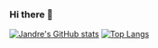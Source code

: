 ### Hi there 👋

[![Jandre's GitHub stats](https://github-readme-stats.vercel.app/api?username=nicolasjandre&show_icons=true&theme=dark)](https://github.com/nicolasjandre/github-readme-stats&show_icons=true&theme=dark)
[![Top Langs](https://github-readme-stats.vercel.app/api/top-langs/?username=nicolasjandre&show_icons=true&theme=dark)](https://github.com/nicolasjandre/github-readme-stats&show_icons=true&theme=dark)
